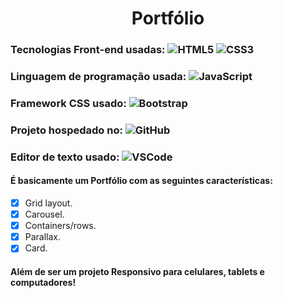 <h1 align="center"> Portfólio </h1>

### Tecnologias Front-end usadas: ![HTML5](https://img.shields.io/badge/-HTML5-%23E44D27?style=flat-square&logo=html5&logoColor=ffffff) ![CSS3](https://img.shields.io/badge/-CSS3-%2300BFFF?style=flat-square&logo=CSS3&logoColor=ffffff) 
### Linguagem de programação usada: ![JavaScript](https://img.shields.io/badge/-JavaScript-%23FFC500?style=flat-square&logo=javascript&logoColor=ffffff)
### Framework CSS usado: ![Bootstrap](https://img.shields.io/badge/-Bootstrap-563D7C?style=flat-square&logo=Bootstrap)
### Projeto hospedado no: ![GitHub](https://img.shields.io/badge/-GitHub-181717?style=flat-square&logo=github)
### Editor de texto usado: ![VSCode](http://img.shields.io/badge/-VS%20Code-007ACC?style=flat-square&logo=visual-studio-code&logoColor=ffffff)

#### É basicamente um Portfólio com as seguintes características:
- [x] Grid layout.
- [x] Carousel.
- [x] Containers/rows.
- [x] Parallax.
- [x] Card.

#### Além de ser um projeto Responsivo para celulares, tablets e computadores!

